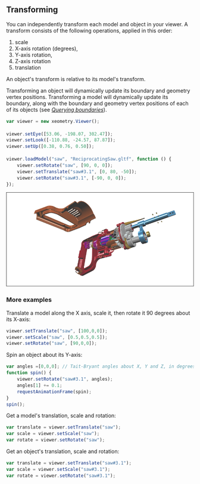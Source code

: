 ## Transforming

You can independently transform each model and object in your viewer. A transform consists of the following operations,
applied in this order:

 1. scale
 2. X-axis rotation \(degrees\),
 3. Y-axis rotation,
 4. Z-axis rotation
 5. translation

An object's transform is relative to its model's transform.

Transforming an object will dynamically update its boundary and geometry vertex positions. Transforming a model will
dynamically update its boundary, along with the boundary and geometry vertex positions of each of its objects
(see *[Querying boundaries](queryingBoundaries.md)*).

````javascript
var viewer = new xeometry.Viewer();

viewer.setEye([53.06, -198.07, 302.47]);
viewer.setLook([-110.88, -24.57, 87.87]);
viewer.setUp([0.38, 0.76, 0.50]);

viewer.loadModel("saw", "ReciprocatingSaw.gltf", function () {
    viewer.setRotate("saw", [90, 0, 0]);
    viewer.setTranslate("saw#3.1", [0, 80, -50]);
    viewer.setRotate("saw#3.1", [-90, 0, 0]);
});

````
[![](assets/transforms.png)](http://xeolabs.com/xeometry/examples/#guidebook_transforming)


### More examples

Translate a model along the X axis, scale it, then rotate it 90 degrees about its X-axis:

````javascript
viewer.setTranslate("saw", [100,0,0]);
viewer.setScale("saw", [0.5,0.5,0.5]);
viewer.setRotate("saw", [90,0,0]);
````

Spin an object about its Y-axis:

````javascript
var angles =[0,0,0]; // Tait-Bryant angles about X, Y and Z, in degrees
function spin() {
    viewer.setRotate("saw#3.1", angles);
    angles[1] += 0.1;
    requestAnimationFrame(spin);
}
spin();
````

Get a model's translation, scale and rotation:

````javascript
var translate = viewer.setTranslate("saw");
var scale = viewer.setScale("saw");
var rotate = viewer.setRotate("saw");
````

Get an object's translation, scale and rotation:

````javascript
var translate = viewer.setTranslate("saw#3.1");
var scale = viewer.setScale("saw#3.1");
var rotate = viewer.setRotate("saw#3.1");
````


